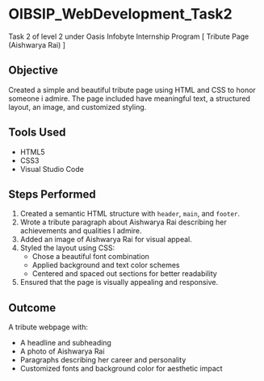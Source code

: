 # OIBSIP_WebDevelopment_Task2
Task 2 of level 2 under Oasis Infobyte Internship Program
[ Tribute Page (Aishwarya Rai) ]

##  Objective
Created a simple and beautiful tribute page using HTML and CSS to honor someone i admire. The page included have meaningful text, a structured layout, an image, and customized styling.

## Tools Used
- HTML5  
- CSS3  
- Visual Studio Code  

## Steps Performed
1. Created a semantic HTML structure with `header`, `main`, and `footer`.
2. Wrote a tribute paragraph about Aishwarya Rai describing her achievements and qualities I admire.
3. Added an image of Aishwarya Rai for visual appeal.
4. Styled the layout using CSS:
   - Chose a beautiful font combination
   - Applied background and text color schemes
   - Centered and spaced out sections for better readability
5. Ensured that the page is visually appealing and responsive.

## Outcome
A tribute webpage with:
- A headline and subheading
- A photo of Aishwarya Rai
- Paragraphs describing her career and personality
- Customized fonts and background color for aesthetic impact
